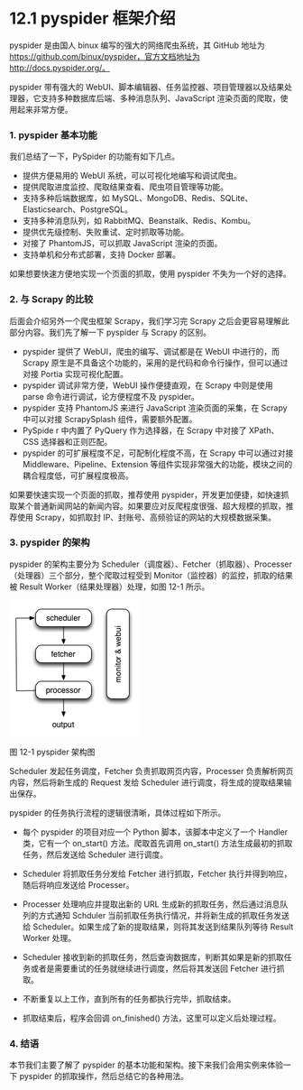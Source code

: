 # 12.1 pyspider 框架介绍

pyspider 是由国人 binux 编写的强大的网络爬虫系统，其 GitHub 地址为  https://github.com/binux/pyspider，官方文档地址为 http://docs.pyspider.org/。

pyspider 带有强大的 WebUI、脚本编辑器、任务监控器、项目管理器以及结果处理器，它支持多种数据库后端、多种消息队列、JavaScript 渲染页面的爬取，使用起来非常方便。

### 1. pyspider 基本功能

我们总结了一下，PySpider 的功能有如下几点。
* 提供方便易用的 WebUI 系统，可以可视化地编写和调试爬虫。
* 提供爬取进度监控、爬取结果查看、爬虫项目管理等功能。
* 支持多种后端数据库，如 MySQL、MongoDB、Redis、SQLite、Elasticsearch、PostgreSQL。
* 支持多种消息队列，如 RabbitMQ、Beanstalk、Redis、Kombu。
* 提供优先级控制、失败重试、定时抓取等功能。
* 对接了 PhantomJS，可以抓取 JavaScript 渲染的页面。
* 支持单机和分布式部署，支持 Docker 部署。

如果想要快速方便地实现一个页面的抓取，使用 pyspider 不失为一个好的选择。

### 2. 与 Scrapy 的比较

后面会介绍另外一个爬虫框架 Scrapy，我们学习完 Scrapy 之后会更容易理解此部分内容。我们先了解一下 pyspider 与 Scrapy 的区别。
* pyspider 提供了 WebUI，爬虫的编写、调试都是在 WebUI 中进行的，而 Scrapy 原生是不具备这个功能的，采用的是代码和命令行操作，但可以通过对接 Portia 实现可视化配置。
* pyspider 调试非常方便，WebUI 操作便捷直观，在 Scrapy 中则是使用 parse 命令进行调试，论方便程度不及 pyspider。
* pyspider 支持 PhantomJS 来进行 JavaScript 渲染页面的采集，在 Scrapy 中可以对接 ScrapySplash 组件，需要额外配置。
* PySpide r 中内置了 PyQuery 作为选择器，在 Scrapy 中对接了 XPath、CSS 选择器和正则匹配。
* pyspider 的可扩展程度不足，可配制化程度不高，在 Scrapy 中可以通过对接 Middleware、Pipeline、Extension 等组件实现非常强大的功能，模块之间的耦合程度低，可扩展程度极高。

如果要快速实现一个页面的抓取，推荐使用 pyspider，开发更加便捷，如快速抓取某个普通新闻网站的新闻内容。如果要应对反爬程度很强、超大规模的抓取，推荐使用 Scrapy，如抓取封 IP、封账号、高频验证的网站的大规模数据采集。

### 3. pyspider 的架构

pyspider 的架构主要分为 Scheduler（调度器）、Fetcher（抓取器）、Processer（处理器）三个部分，整个爬取过程受到 Monitor（监控器）的监控，抓取的结果被 Result Worker（结果处理器）处理，如图 12-1 所示。

![](../assets/12-1.jpg)

图 12-1 pyspider 架构图

Scheduler 发起任务调度，Fetcher 负责抓取网页内容，Processer 负责解析网页内容，然后将新生成的 Request 发给 Scheduler 进行调度，将生成的提取结果输出保存。

pyspider 的任务执行流程的逻辑很清晰，具体过程如下所示。
- 每个 pyspider 的项目对应一个 Python 脚本，该脚本中定义了一个 Handler 类，它有一个 on_start() 方法。爬取首先调用 on_start() 方法生成最初的抓取任务，然后发送给 Scheduler 进行调度。

- Scheduler 将抓取任务分发给 Fetcher 进行抓取，Fetcher 执行并得到响应，随后将响应发送给 Processer。

- Processer 处理响应并提取出新的 URL 生成新的抓取任务，然后通过消息队列的方式通知 Schduler 当前抓取任务执行情况，并将新生成的抓取任务发送给 Scheduler。如果生成了新的提取结果，则将其发送到结果队列等待 Result Worker 处理。

- Scheduler 接收到新的抓取任务，然后查询数据库，判断其如果是新的抓取任务或者是需要重试的任务就继续进行调度，然后将其发送回 Fetcher 进行抓取。

- 不断重复以上工作，直到所有的任务都执行完毕，抓取结束。

- 抓取结束后，程序会回调 on_finished() 方法，这里可以定义后处理过程。

### 4. 结语

本节我们主要了解了 pyspider 的基本功能和架构。接下来我们会用实例来体验一下 pyspider 的抓取操作，然后总结它的各种用法。
